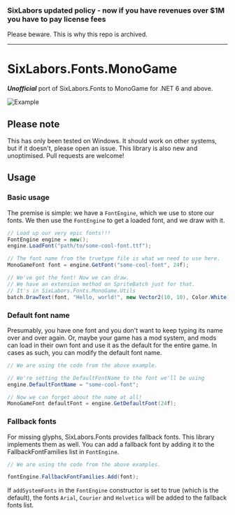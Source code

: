 ### SixLabors updated policy - now if you have revenues over $1M you have to pay license fees
Please beware. This is why this repo is archived.

---


# SixLabors.Fonts.MonoGame
***Unofficial*** port of SixLabors.Fonts to MonoGame for .NET 6 and above.

![Example](https://i.imgur.com/fqtf8jW.png)

## Please note
This has only been tested on Windows. It should work on other systems, but if it doesn't, please open an issue.
This library is also new and unoptimised. Pull requests are welcome!

## Usage
### Basic usage
The premise is simple: we have a `FontEngine`, which we use to store our fonts. We then use the `FontEngine` to get a loaded font, and we draw with it.
```csharp
// Load up our very epic fonts!!!
FontEngine engine = new();
engine.LoadFont("path/to/some-cool-font.ttf");

// The font name from the truetype file is what we need to use here.
MonoGameFont font = engine.GetFont("some-cool-font", 24f);

// We've got the font! Now we can draw.
// We have an extension method on SpriteBatch just for that.
// It's in SixLabors.Fonts.MonoGame.Utils
batch.DrawText(font, "Hello, world!", new Vector2(10, 10), Color.White);
```

### Default font name
Presumably, you have one font and you don't want to keep typing its name over and over again. Or, maybe your game has a mod system, and mods can load in their own font and use it as the default for the entire game. In cases as such, you can modify the default font name.
```csharp
// We are using the code from the above example.

// We're setting the DefaultFontName to the font we'll be using
engine.DefaultFontName = "some-cool-font";

// Now we can forget about the name at all!
MonoGameFont defaultFont = engine.GetDefaultFont(24f);
```

### Fallback fonts
For missing glyphs, SixLabors.Fonts provides fallback fonts. This library implements them as well.
You can add a fallback font by adding it to the FallbackFontFamilies list in `FontEngine`.
```csharp
// We are using the code from the above examples.

fontEngine.FallbackFontFamilies.Add(font);
```

If `addSystemFonts` in the `FontEngine` constructor is set to true (which is the default), the fonts `Arial`, `Courier` and `Helvetica` will be added to the fallback fonts list.
